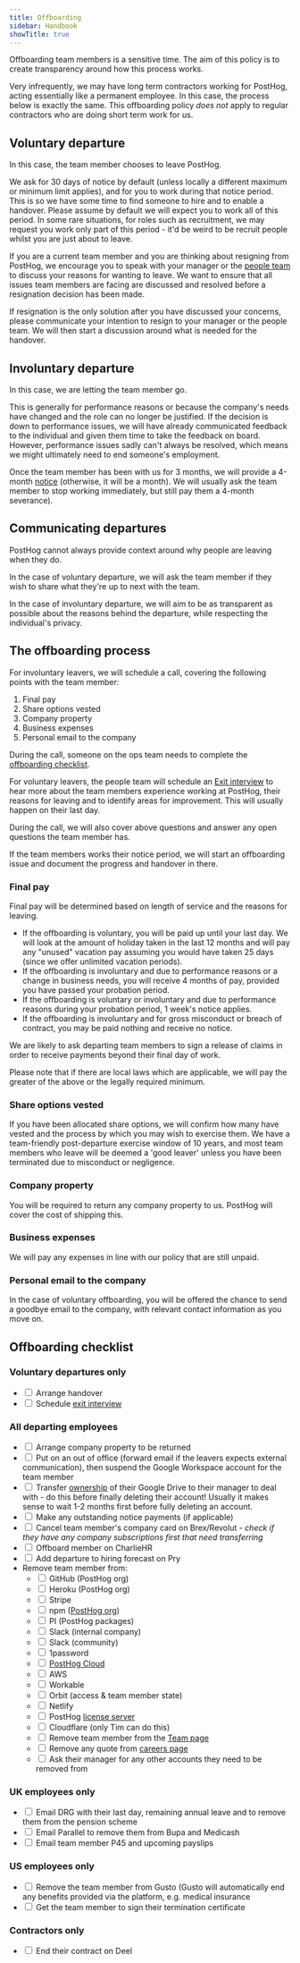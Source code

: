 ```yaml
---
title: Offboarding
sidebar: Handbook
showTitle: true
---
```


Offboarding team members is a sensitive time. The aim of this policy is to create transparency around how this process works.

Very infrequently, we may have long term contractors working for PostHog, acting essentially like a permanent employee. In this case, the process below is exactly the same.  This offboarding policy *does not* apply to regular contractors who are doing short term work for us.

## Voluntary departure

In this case, the team member chooses to leave PostHog. 

We ask for 30 days of notice by default (unless locally a different maximum or minimum limit applies), and for you to work during that notice period. This is so we have some time to find someone to hire and to enable a handover. Please assume by default we will expect you to work all of this period. In some rare situations, for roles such as recruitment, we may request you work only part of this period - it'd be weird to be recruit people whilst you are just about to leave.

If you are a current team member and you are thinking about resigning from PostHog, we encourage you to speak with your manager or the [people team](https://posthog.com/handbook/people/team-structure/people) to discuss your reasons for wanting to leave. We want to ensure that all issues team members are facing are discussed and resolved before a resignation decision has been made.

If resignation is the only solution after you have discussed your concerns, please communicate your intention to resign to your manager or the people team. We will then start a discussion around what is needed for the handover.

## Involuntary departure

In this case, we are letting the team member go. 

This is generally for performance reasons or because the company's needs have changed and the role can no longer be justified. If the decision is down to performance issues, we will have already communicated feedback to the individual and given them time to take the feedback on board. However, performance issues sadly can't always be resolved, which means we might ultimately need to end someone's employment. 

Once the team member has been with us for 3 months, we will provide a 4-month [notice](https://posthog.com/handbook/people/compensation#severance) (otherwise, it will be a month). We will usually ask the team member to stop working immediately, but still pay them a 4-month severance).

## Communicating departures

PostHog cannot always provide context around why people are leaving when they do.

In the case of voluntary departure, we will ask the team member if they wish to share what they're up to next with the team.

In the case of involuntary departure, we will aim to be as transparent as possible about the reasons behind the departure, while respecting the individual's privacy.

## The offboarding process

For involuntary leavers, we will schedule a call, covering the following points with the team member:

1. Final pay
2. Share options vested
3. Company property
4. Business expenses
5. Personal email to the company

During the call, someone on the ops team needs to complete the [offboarding checklist](#offboarding-checklist).

For voluntary leavers, the people team will schedule an [Exit interview](https://forms.gle/DaNGRhmvQJcLGfpa9) to hear more about the team members experience working at PostHog, their reasons for leaving and to  identify areas for improvement. This will usually happen on their last day. 

During the call, we will also cover above questions and answer any open questions the team member has. 

If the team members works their notice period, we will start an offboarding issue and document the progress and handover in there. 

### Final pay

Final pay will be determined based on length of service and the reasons for leaving.

* If the offboarding is voluntary, you will be paid up until your last day. We will look at the amount of holiday taken in the last 12 months and will pay any "unused" vacation pay assuming you would have taken 25 days (since we offer unlimited vacation periods).
* If the offboarding is involuntary and due to performance reasons or a change in business needs, you will receive 4 months of pay, provided you have passed your probation period. 
* If the offboarding is voluntary or involuntary and due to performance reasons during your probation period, 1 week's notice applies. 
* If the offboarding is involuntary and for gross misconduct or breach of contract, you may be paid nothing and receive no notice.

We are likely to ask departing team members to sign a release of claims in order to receive payments beyond their final day of work.

Please note that if there are local laws which are applicable, we will pay the greater of the above or the legally required minimum.

### Share options vested

If you have been allocated share options, we will confirm how many have vested and the process by which you may wish to exercise them. We have a team-friendly post-departure exercise window of 10 years, and most team members who leave will be deemed a 'good leaver' unless you have been terminated due to misconduct or negligence. 

### Company property

You will be required to return any company property to us. PostHog will cover the cost of shipping this.

### Business expenses

We will pay any expenses in line with our policy that are still unpaid.

### Personal email to the company

In the case of voluntary offboarding, you will be offered the chance to send a goodbye email to the company, with relevant contact information as you move on.

## Offboarding checklist

### Voluntary departures only

- <input type="checkbox" /> Arrange handover
- <input type="checkbox" /> Schedule <a href="https://forms.gle/DaNGRhmvQJcLGfpa9">exit interview</a>

### All departing employees

- <input type="checkbox" /> Arrange company property to be returned
- <input type="checkbox" /> Put on an out of office (forward email if the leavers expects external communication), then suspend the Google Workspace account for the team member
- <input type="checkbox" /> Transfer <a href="https://support.google.com/a/answer/1247799?hl=en">ownership</a> of their Google Drive to their manager to deal with - do this before finally deleting their account! Usually it makes sense to wait 1-2 months first before fully deleting an account.
- <input type="checkbox" /> Make any outstanding notice payments (if applicable)
- <input type="checkbox" /> Cancel team member's company card on Brex/Revolut - <em>check if they have any company subscriptions first that need transferring</em>
- <input type="checkbox" /> Offboard member on CharlieHR
- <input type="checkbox" /> Add departure to hiring forecast on Pry
- Remove team member from:
    - <input type="checkbox" /> GitHub (PostHog org)
    - <input type="checkbox" /> Heroku (PostHog org)
    - <input type="checkbox" /> Stripe
    - <input type="checkbox" /> npm (<a href="https://www.npmjs.com/settings/posthog/members">PostHog org</a>)
    - <input type="checkbox" /> PI (PostHog packages)
    - <input type="checkbox" /> Slack (internal company)
    - <input type="checkbox" /> Slack (community)
    - <input type="checkbox" /> 1password
    - <input type="checkbox" /> <a href="https://app.posthog.com/admin/posthog/user">PostHog Cloud</a>
    - <input type="checkbox" /> AWS
    - <input type="checkbox" /> Workable
    - <input type="checkbox" /> Orbit (access &amp; team member state)
    - <input type="checkbox" /> Netlify
    - <input type="checkbox" /> PostHog <a href="https://license.posthog.com">license server</a>
    - <input type="checkbox" /> Cloudflare (only Tim can do this)
    - <input type="checkbox" /> Remove team member from the <a href="/handbook/company/team">Team page</a>
    - <input type="checkbox" /> Remove any quote from <a href="/careers">careers page</a>
    - <input type="checkbox" /> Ask their manager for any other accounts they need to be removed from

### UK employees only

- <input type="checkbox" /> Email DRG with their last day, remaining annual leave and to remove them from the pension scheme
- <input type="checkbox" /> Email Parallel to remove them from Bupa and Medicash
- <input type="checkbox" /> Email team member P45 and upcoming payslips

### US employees only

- <input type="checkbox" /> Remove the team member from Gusto (Gusto will automatically end any benefits provided via the platform, e.g. medical insurance
- <input type="checkbox" /> Get the team member to sign their termination certificate

### Contractors only

- <input type="checkbox" /> End their contract on Deel

